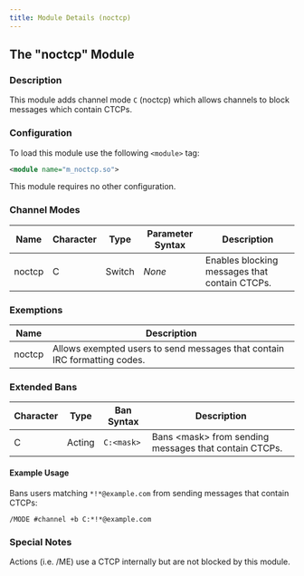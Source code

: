 ```yaml
---
title: Module Details (noctcp)
---
```


## The "noctcp" Module

### Description

This module adds channel mode `C` (noctcp) which allows channels to block messages which contain CTCPs.

### Configuration

To load this module use the following `<module>` tag:

```xml
<module name="m_noctcp.so">
```

This module requires no other configuration.

### Channel Modes

Name   | Character | Type   | Parameter Syntax | Description
------ | --------- | ------ | ---------------- | -----------
noctcp | C         | Switch | *None*           | Enables blocking messages that contain CTCPs.

### Exemptions

Name   | Description
------ | -----------
noctcp | Allows exempted users to send messages that contain IRC formatting codes.

### Extended Bans

Character | Type   | Ban Syntax | Description
--------- | ------ | ---------- | -----------
C         | Acting | `C:<mask>` | Bans &lt;mask&gt; from sending messages that contain CTCPs.

#### Example Usage

Bans users matching `*!*@example.com` from sending messages that contain CTCPs:

```plaintext
/MODE #channel +b C:*!*@example.com
```

### Special Notes

Actions (i.e. /ME) use a CTCP internally but are not blocked by this module.
